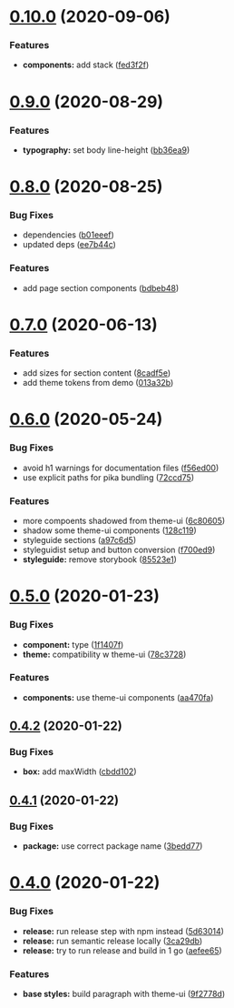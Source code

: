 # [0.10.0](https://github.com/pixelmord/prestyled/compare/v0.9.0...v0.10.0) (2020-09-06)


### Features

* **components:** add stack ([fed3f2f](https://github.com/pixelmord/prestyled/commit/fed3f2fdc2d6237dc3e6c5e4d86d6e6bb49acf56))

# [0.9.0](https://github.com/pixelmord/prestyled/compare/v0.8.0...v0.9.0) (2020-08-29)


### Features

* **typography:** set body line-height ([bb36ea9](https://github.com/pixelmord/prestyled/commit/bb36ea9aa39de2f2ce22fa77fdc0b63250d710df))

# [0.8.0](https://github.com/pixelmord/prestyled/compare/v0.7.0...v0.8.0) (2020-08-25)


### Bug Fixes

* dependencies ([b01eeef](https://github.com/pixelmord/prestyled/commit/b01eeefdf1a73becd015cb8a0ce94a0149b4d21d))
* updated deps ([ee7b44c](https://github.com/pixelmord/prestyled/commit/ee7b44cf932410f7f91d06cd6454ec950e9a3fbf))


### Features

* add page section components ([bdbeb48](https://github.com/pixelmord/prestyled/commit/bdbeb488343d9782fb8a42a4f194345e1fc4dc41))

# [0.7.0](https://github.com/pixelmord/prestyled/compare/v0.6.0...v0.7.0) (2020-06-13)


### Features

* add sizes for section content ([8cadf5e](https://github.com/pixelmord/prestyled/commit/8cadf5ee4288f85931043b6ef2333ac8b2b2537d))
* add theme tokens from demo ([013a32b](https://github.com/pixelmord/prestyled/commit/013a32b363d389c3d6033604a8a560f7d20be8fe))

# [0.6.0](https://github.com/pixelmord/prestyled/compare/v0.5.0...v0.6.0) (2020-05-24)


### Bug Fixes

* avoid h1 warnings for documentation files ([f56ed00](https://github.com/pixelmord/prestyled/commit/f56ed00c5051fa606b3379dfa947c9250459e50b))
* use explicit paths for pika  bundling ([72ccd75](https://github.com/pixelmord/prestyled/commit/72ccd75f0125410bc96dd4e1a79738d858409488))


### Features

* more compoents shadowed from theme-ui ([6c80605](https://github.com/pixelmord/prestyled/commit/6c8060529c2f5b1c56d944dcee0078ad71364b5e))
* shadow some theme-ui components ([128c119](https://github.com/pixelmord/prestyled/commit/128c1199f65152edce026038d7ab1273310fa7ea))
* styleguide sections ([a97c6d5](https://github.com/pixelmord/prestyled/commit/a97c6d57bb2ba6941386205b726d599ad9b03339))
* styleguidist setup and button conversion ([f700ed9](https://github.com/pixelmord/prestyled/commit/f700ed92b6f60f9fda269bf6002b4a60918e2b6d))
* **styleguide:** remove storybook ([85523e1](https://github.com/pixelmord/prestyled/commit/85523e1ea381b2083d8d4dce7c5a7f32c4f7a54f))

# [0.5.0](https://github.com/pixelmord/prestyled/compare/v0.4.2...v0.5.0) (2020-01-23)


### Bug Fixes

* **component:** type ([1f1407f](https://github.com/pixelmord/prestyled/commit/1f1407fc124a5db35dabe75bd4dde1c746ab4156))
* **theme:** compatibility w theme-ui ([78c3728](https://github.com/pixelmord/prestyled/commit/78c372825854b795cef72c65cbae8c5dd12bb462))


### Features

* **components:** use theme-ui components ([aa470fa](https://github.com/pixelmord/prestyled/commit/aa470fa97cb128d345747753e3d0761292d39a85))

## [0.4.2](https://github.com/pixelmord/prestyled/compare/v0.4.1...v0.4.2) (2020-01-22)


### Bug Fixes

* **box:** add maxWidth ([cbdd102](https://github.com/pixelmord/prestyled/commit/cbdd10287eb06dfca005e51800b18ec383115e5e))

## [0.4.1](https://github.com/pixelmord/prestyled/compare/v0.4.0...v0.4.1) (2020-01-22)


### Bug Fixes

* **package:** use correct package name ([3bedd77](https://github.com/pixelmord/prestyled/commit/3bedd77775dfd777e23527524a243a53f5d12592))

# [0.4.0](https://github.com/pixelmord/prestyled/compare/v0.3.16...v0.4.0) (2020-01-22)


### Bug Fixes

* **release:** run release step with npm instead ([5d63014](https://github.com/pixelmord/prestyled/commit/5d63014a62f37ab856700aa543b3c3edb0772f0a))
* **release:** run semantic release locally ([3ca29db](https://github.com/pixelmord/prestyled/commit/3ca29db4833bf38a92d25d2c91171a7f0205bdce))
* **release:** try to run release and build in 1 go ([aefee65](https://github.com/pixelmord/prestyled/commit/aefee651f0d999a6d46ed2a11b7ae2ecf43df4f4))


### Features

* **base styles:** build paragraph with theme-ui ([9f2778d](https://github.com/pixelmord/prestyled/commit/9f2778de8f0a25b5d6fcf69cfed3163ca22f7311))
